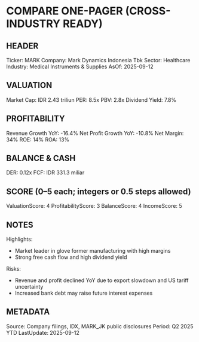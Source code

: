 # COMPARE ONE-PAGER (CROSS-INDUSTRY READY)

## HEADER
Ticker: MARK
Company: Mark Dynamics Indonesia Tbk
Sector: Healthcare
Industry: Medical Instruments & Supplies
AsOf: 2025-09-12

## VALUATION
Market Cap: IDR 2.43 triliun
PER: 8.5x
PBV: 2.8x
Dividend Yield: 7.8%

## PROFITABILITY
Revenue Growth YoY: -16.4%
Net Profit Growth YoY: -10.8%
Net Margin: 34%
ROE: 14%
ROA: 13%

## BALANCE & CASH
DER: 0.12x
FCF: IDR 331.3 miliar

## SCORE (0–5 each; integers or 0.5 steps allowed)
ValuationScore: 4
ProfitabilityScore: 3
BalanceScore: 4
IncomeScore: 5

## NOTES
Highlights:
- Market leader in glove former manufacturing with high margins
- Strong free cash flow and high dividend yield

Risks:
- Revenue and profit declined YoY due to export slowdown and US tariff uncertainty
- Increased bank debt may raise future interest expenses

## METADATA
Source: Company filings, IDX, MARK_JK public disclosures
Period: Q2 2025 YTD
LastUpdate: 2025-09-12
